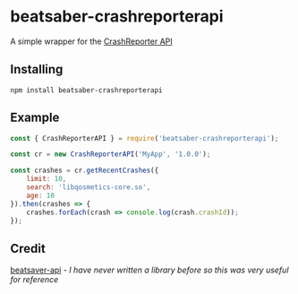 # beatsaber-crashreporterapi

A simple wrapper for the [CrashReporter API](https://analyzer.questmodding.com/api/crashes)

## Installing

```sh-session
npm install beatsaber-crashreporterapi
```

## Example

```js
const { CrashReporterAPI } = require('beatsaber-crashreporterapi');

const cr = new CrashReporterAPI('MyApp', '1.0.0');

const crashes = cr.getRecentCrashes({
	limit: 10,
	search: 'libqosmetics-core.so',
	age: 10
}).then(crashes => {
	crashes.forEach(crash => console.log(crash.crashId));
});
```


## Credit

[beatsaver-api](https://github.com/FranciscoRibeiro03/beatsaver-api) - *I have never written a library before so this was very useful for reference*